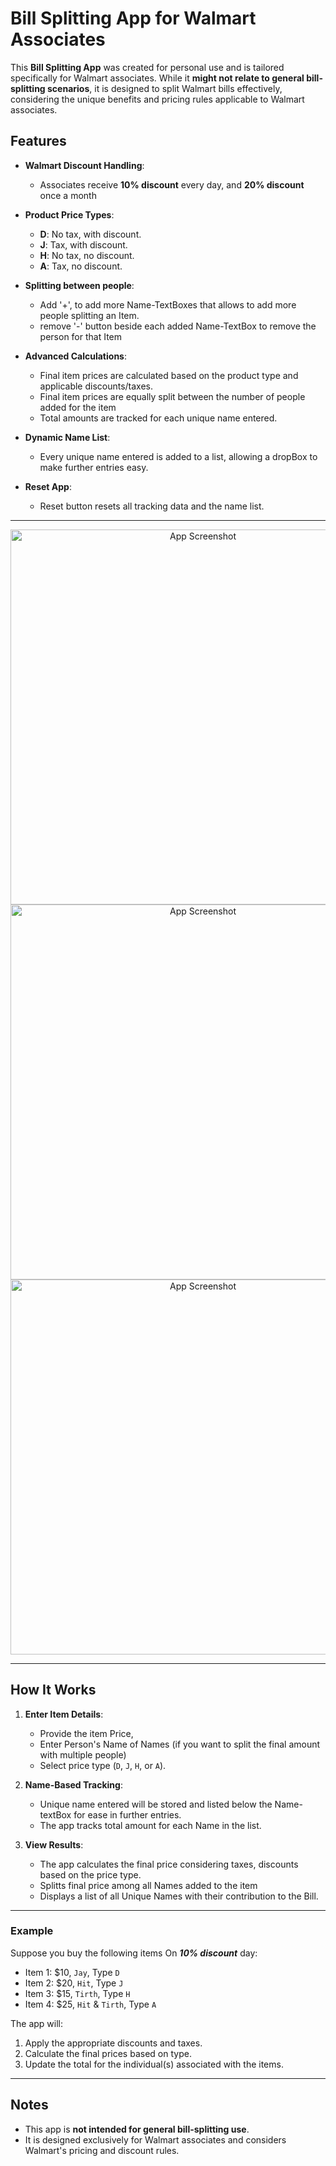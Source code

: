 # Bill Splitting App for Walmart Associates

This **Bill Splitting App** was created for personal use and is tailored specifically for Walmart associates. While it **might not relate to general bill-splitting scenarios**, it is designed to split Walmart bills effectively, considering the unique benefits and pricing rules applicable to Walmart associates.

## Features
- **Walmart Discount Handling**:
  - Associates receive **10% discount** every day, and **20% discount** once a month
  
- **Product Price Types**:
  - **D**: No tax, with discount.
  - **J**: Tax, with discount.
  - **H**: No tax, no discount.
  - **A**: Tax, no discount.

- **Splitting between people**:
  - Add '+', to add more Name-TextBoxes that allows to add more people splitting an Item.
  - remove '-' button beside each added Name-TextBox to remove the person for that Item

- **Advanced Calculations**:
  - Final item prices are calculated based on the product type and applicable discounts/taxes.
  - Final item prices are equally split between the number of people added for the item
  - Total amounts are tracked for each unique name entered.
  
- **Dynamic Name List**:
  - Every unique name entered is added to a list, allowing a dropBox to make further entries easy.

- **Reset App**:
  - Reset button resets all tracking data and the name list.
---
<div align="center">
  <img src="https://github.com/user-attachments/assets/7b1184e1-5fc9-4365-8166-824fc6477b1a" alt="App Screenshot" height="600"/>
  <img src="https://github.com/user-attachments/assets/a7271072-d378-468f-ad49-ae7dfe831023" alt="App Screenshot" height="600"/>
  <img src="https://github.com/user-attachments/assets/4533a7e3-c568-4df0-82c7-6693442dd4ad" alt="App Screenshot" height="600"/>
</div>

---


## How It Works
1. **Enter Item Details**:
   - Provide the item Price,
   - Enter Person's Name of Names (if you want to split the final amount with multiple people)
   - Select price type (`D`, `J`, `H`, or `A`).

2. **Name-Based Tracking**:
   - Unique name entered will be stored and listed below the Name-textBox for ease in further entries.
   - The app tracks total amount for each Name in the list.

3. **View Results**:
   - The app calculates the final price considering taxes, discounts based on the price type.
   - Splitts final price among all Names added to the item
   - Displays a list of all Unique Names with their contribution to the Bill.

---

### Example
Suppose you buy the following items On ***10% discount*** day:
- Item 1: $10, `Jay`, Type `D`
- Item 2: $20, `Hit`, Type `J`
- Item 3: $15, `Tirth`, Type `H`
- Item 4: $25, `Hit` & `Tirth`, Type `A`

The app will:
1. Apply the appropriate discounts and taxes.
2. Calculate the final prices based on type.
3. Update the total for the individual(s) associated with the items.

---

## Notes
- This app is **not intended for general bill-splitting use**.
- It is designed exclusively for Walmart associates and considers Walmart's pricing and discount rules.
